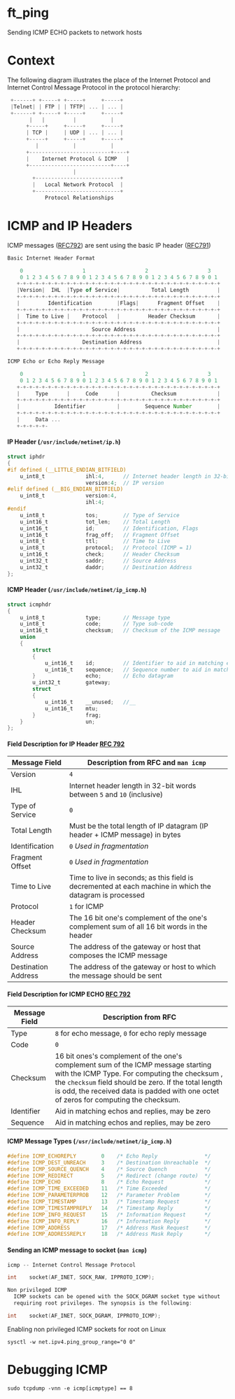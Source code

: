 # ft_ping

Sending ICMP ECHO packets to network hosts

# Context

The following diagram illustrates the place of the Internet Protocol
and Internet Control Message Protocol in the protocol hierarchy:

```c
 +------+ +-----+ +-----+     +-----+
 |Telnet| | FTP | | TFTP| ... | ... |
 +------+ +-----+ +-----+     +-----+
       |   |         |           |
      +-----+     +-----+     +-----+
      | TCP |     | UDP | ... | ... |
      +-----+     +-----+     +-----+
         |           |           |
      +--------------------------+----+
      |    Internet Protocol & ICMP   |
      +--------------------------+----+
                     |
        +---------------------------+
        |   Local Network Protocol  |
        +---------------------------+
            Protocol Relationships
```

# ICMP and IP Headers

ICMP messages ([RFC792](https://tools.ietf.org/html/rfc792)) are sent using the basic IP header ([RFC791](https://tools.ietf.org/html/rfc791))

```js
Basic Internet Header Format

    0                   1                   2                   3
    0 1 2 3 4 5 6 7 8 9 0 1 2 3 4 5 6 7 8 9 0 1 2 3 4 5 6 7 8 9 0 1
   +-+-+-+-+-+-+-+-+-+-+-+-+-+-+-+-+-+-+-+-+-+-+-+-+-+-+-+-+-+-+-+-+
   |Version|  IHL  |Type of Service|          Total Length         |
   +-+-+-+-+-+-+-+-+-+-+-+-+-+-+-+-+-+-+-+-+-+-+-+-+-+-+-+-+-+-+-+-+
   |         Identification        |Flags|      Fragment Offset    |
   +-+-+-+-+-+-+-+-+-+-+-+-+-+-+-+-+-+-+-+-+-+-+-+-+-+-+-+-+-+-+-+-+
   |  Time to Live |    Protocol   |         Header Checksum       |
   +-+-+-+-+-+-+-+-+-+-+-+-+-+-+-+-+-+-+-+-+-+-+-+-+-+-+-+-+-+-+-+-+
   |                       Source Address                          |
   +-+-+-+-+-+-+-+-+-+-+-+-+-+-+-+-+-+-+-+-+-+-+-+-+-+-+-+-+-+-+-+-+
   |                    Destination Address                        |
   +-+-+-+-+-+-+-+-+-+-+-+-+-+-+-+-+-+-+-+-+-+-+-+-+-+-+-+-+-+-+-+-+

ICMP Echo or Echo Reply Message

    0                   1                   2                   3
    0 1 2 3 4 5 6 7 8 9 0 1 2 3 4 5 6 7 8 9 0 1 2 3 4 5 6 7 8 9 0 1
   +-+-+-+-+-+-+-+-+-+-+-+-+-+-+-+-+-+-+-+-+-+-+-+-+-+-+-+-+-+-+-+-+
   |     Type      |     Code      |          Checksum             |
   +-+-+-+-+-+-+-+-+-+-+-+-+-+-+-+-+-+-+-+-+-+-+-+-+-+-+-+-+-+-+-+-+
   |           Identifier          |        Sequence Number        |
   +-+-+-+-+-+-+-+-+-+-+-+-+-+-+-+-+-+-+-+-+-+-+-+-+-+-+-+-+-+-+-+-+
   |     Data ...
   +-+-+-+-+-
```

#### IP Header (```/usr/include/netinet/ip.h```)

```c
struct iphdr
{
#if defined (__LITTLE_ENDIAN_BITFIELD)
    u_int8_t             ihl:4,      // Internet header length in 32-bit words
                         version:4;  // IP version
#elif defined (__BIG_ENDIAN_BITFIELD)
    u_int8_t             version:4,
                         ihl:4;
#endif
    u_int8_t             tos;        // Type of Service
    u_int16_t            tot_len;    // Total Length
    u_int16_t            id;         // Identification, Flags
    u_int16_t            frag_off;   // Fragment Offset
    u_int8_t             ttl;        // Time to Live
    u_int8_t             protocol;   // Protocol (ICMP = 1)
    u_int16_t            check;      // Header Checksum
    u_int32_t            saddr;      // Source Address
    u_int32_t            daddr;      // Destination Address
};
```

#### ICMP Header (```/usr/include/netinet/ip_icmp.h```)

```c
struct icmphdr
{
    u_int8_t             type;       // Message type
    u_int8_t             code;       // Type sub-code
    u_int16_t            checksum;   // Checksum of the ICMP message
    union
    {
        struct
        {
            u_int16_t    id;         // Identifier to aid in matching echos
            u_int16_t    sequence;   // Sequence number to aid in matching echos
        }                echo;       // Echo datagram
        u_int32_t        gateway;
        struct
        {
            u_int16_t    __unused;   //__
            u_int16_t    mtu;
        }                frag;
    }                    un;
};
```

#### Field Description for IP Header [RFC 792](https://tools.ietf.org/html/rfc792)

| Message Field      | Description from RFC and ```man icmp```                 |
|--------------------|---------------------------------------------------------|
| Version            | ```4```                                                 |
| IHL                | Internet header length in 32-bit words between ```5``` and ```10``` (inclusive) |
| Type of Service    | ```0```                                                 |
| Total Length       | Must be the total length of IP datagram (IP header + ICMP message) in bytes |
| Identification     | ```0``` *Used in fragmentation*                         |
| Fragment Offset    | ```0``` *Used in fragmentation*                         |
| Time to Live       | Time to live in seconds; as this field is decremented at each machine in which the datagram is processed |
| Protocol           | ```1``` for ICMP                                        |
| Header Checksum    | The 16 bit one's complement of the one's complement sum of all 16 bit words in the header |
| Source Address     | The address of the gateway or host that composes the ICMP message |
| Destination Address| The address of the gateway or host to which the message should be sent |

#### Field Description for ICMP ECHO [RFC 792](https://tools.ietf.org/html/rfc792)

| Message Field  | Description from RFC                                     |
|----------------|----------------------------------------------------------|
| Type           | ```8``` for echo message, ```0``` for echo reply message |
| Code           | ```0```                                                  |
| Checksum       | 16 bit ones's complement of the one's complement sum of the ICMP message starting with the ICMP Type. For computing the checksum , the ```checksum``` field should be zero. If the total length is odd, the received data is padded with one octet of zeros for computing the checksum. |
| Identifier     | Aid in matching echos and replies, may be zero           |
| Sequence       | Aid in matching echos and replies, may be zero           |

#### ICMP Message Types (```/usr/include/netinet/ip_icmp.h```)

```c
#define ICMP_ECHOREPLY        0    /* Echo Reply               */
#define ICMP_DEST_UNREACH     3    /* Destination Unreachable  */
#define ICMP_SOURCE_QUENCH    4    /* Source Quench            */
#define ICMP_REDIRECT         5    /* Redirect (change route)  */
#define ICMP_ECHO             8    /* Echo Request             */
#define ICMP_TIME_EXCEEDED    11   /* Time Exceeded            */
#define ICMP_PARAMETERPROB    12   /* Parameter Problem        */
#define ICMP_TIMESTAMP        13   /* Timestamp Request        */
#define ICMP_TIMESTAMPREPLY   14   /* Timestamp Reply          */
#define ICMP_INFO_REQUEST     15   /* Information Request      */
#define ICMP_INFO_REPLY       16   /* Information Reply        */
#define ICMP_ADDRESS          17   /* Address Mask Request     */
#define ICMP_ADDRESSREPLY     18   /* Address Mask Reply       */
```

#### Sending an ICMP message to socket (```man icmp```)

```c
icmp -- Internet Control Message Protocol

int    socket(AF_INET, SOCK_RAW, IPPROTO_ICMP);

Non privileged ICMP
  ICMP sockets can be opened with the SOCK_DGRAM socket type without
  requiring root privileges. The synopsis is the following:

int    socket(AF_INET, SOCK_DGRAM, IPPROTO_ICMP);
```

Enabling non privileged ICMP sockets for root on Linux

```
sysctl -w net.ipv4.ping_group_range="0 0"
```

# Debugging ICMP

```
sudo tcpdump -vnn -e icmp[icmptype] == 8
```
